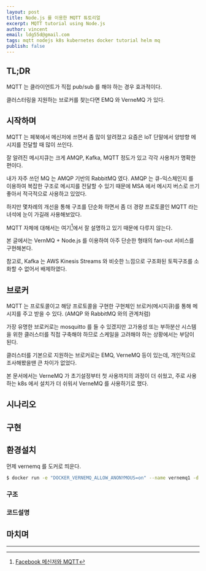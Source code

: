 ```yaml
---
layout: post
title: Node.js 를 이용한 MQTT 튜토리얼
excerpt: MQTT tutorial using Node.js
author: vincent
email: ldg55d@gmail.com
tags: mqtt nodejs k8s kubernetes docker tutorial helm mq
publish: false
---
```


## TL;DR

MQTT 는 클라이언트가 직접 pub/sub 를 해야 하는 경우 효과적이다.

클러스터링을 지원하는 브로커를 찾는다면 EMQ 와 VerneMQ 가 있다.

## 시작하며

MQTT 는 페북에서 메신저에 쓰면서 좀 많이 알려졌고 요즘은 IoT 단말에서 양방향 메시지를 전달할 때 많이 쓰인다.

잘 알려진 메시지큐는 크게 AMQP, Kafka, MQTT 정도가 있고 각각 사용처가 명확한 편이다.

내가 자주 쓰던 MQ 는 AMQP 기반의 RabbitMQ 였다. AMQP 는 큐-익스체인지 를 이용하여 복잡한 구조로 메시지를 전달할 수 있기 때문에 MSA 에서 메시지 버스로 쓰기 좋아서 적극적으로 사용하고 있었다. 

하지만 몇차례의 개선을 통해 구조를 단순화 하면서 좀 더 경량 프로토콜인 MQTT 라는 녀석에 눈이 가길래 사용해보았다.

MQTT 자체에 대해서는 여기[^1]에서 잘 설명하고 있기 때문에 다루지 않는다.

본 글에서는 VernMQ + Node.js 를 이용하여 아주 단순한 형태의 fan-out 서비스를 구현해본다.

참고로, Kafka 는 AWS Kinesis Streams 와 비슷한 느낌으로 구조화된 토픽구조를 소화할 수 없어서 배제하였다.

## 브로커

MQTT 는 프로토콜이고 해당 프로토콜을 구현한 구현체인 브로커(메시지큐)를 통해 메시지를 주고 받을 수 있다. (AMQP 와 RabbitMQ 와의 관계처럼)

가장 유명한 브로커로는 mosquitto 를 들 수 있겠지만 고가용성 또는 부하분산 시스템을 위한 클러스터를 직접 구축해야 하므로 스케일을 고려해야 하는 상황에서는 부담이 된다.

클러스터를 기본으로 지원하는 브로커로는 EMQ, VerneMQ 등이 있는데, 개인적으로 조사해봤을땐 큰 차이가 없었다.

본 문서에서는 VerneMQ 가 초기설정부터 첫 사용까지의 과정이 더 쉬웠고, 주로 사용하는 k8s 에서 설치가 더 쉬워서 VerneMQ 를 사용하기로 했다.

## 시나리오

## 구현

## 환경설치

먼제 vernemq 를 도커로 띄운다.

```bash
$ docker run -e "DOCKER_VERNEMQ_ALLOW_ANONYMOUS=on" --name vernemq1 -d erlio/docker-vernemq
```

### 구조

### 코드설명

## 마치며

----

[^1]: [Facebook 메신저와 MQTT](https://d2.naver.com/helloworld/1846)